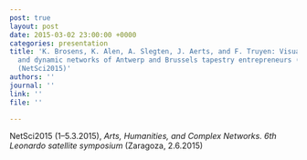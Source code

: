 ```yaml
---
post: true
layout: post
date: 2015-03-02 23:00:00 +0000
categories: presentation
title: 'K. Brosens, K. Alen, A. Slegten, J. Aerts, and F. Truyen: Visualizing complex
  and dynamic networks of Antwerp and Brussels tapestry entrepreneurs (1640–1720)
  (NetSci2015)'
authors: ''
journal: ''
link: ''
file: ''

---
```

NetSci2015 (1–5.3.2015), _Arts, Humanities, and Complex Networks. 6th Leonardo satellite symposium_ (Zaragoza, 2.6.2015)